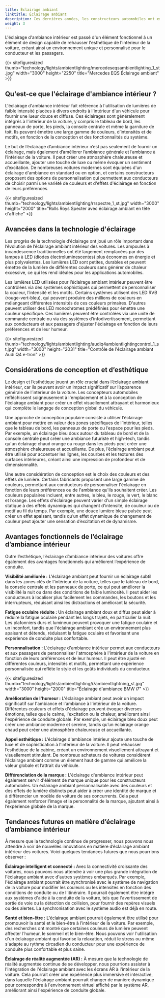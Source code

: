 ```yaml
---
title: Éclairage ambiant
linktitle: Éclairage ambiant
description: Ces dernières années, les constructeurs automobiles ont exploré de nouvelles façons d'améliorer l'expérience embarquée, allant au-delà des seules performances et du confort. L’une de ces innovations qui a gagné en popularité est l’éclairage d’ambiance intérieur, qui utilise des lumières stratégiquement placées pour créer une atmosphère visuellement attrayante et relaxante à l’intérieur du véhicule.
weight: 3
---
```

<!-- markdownlint-disable MD033 -->
  L'éclairage d'ambiance intérieur est passé d'un élément fonctionnel à un élément de design capable de rehausser l'esthétique de l'intérieur de la voiture, créant ainsi un environnement unique et personnalisé pour le conducteur et les passagers.

{{< sitefiguresized thumb="technology/lights/ambientlighting/mercedeseqsambientlighting_1_st.jpg" width="3000" height="2250" title="Mercedes EQS Éclairage ambiant" >}}

## Qu'est-ce que l'éclairage d'ambiance intérieur ?

L'éclairage d'ambiance intérieur fait référence à l'utilisation de lumières de faible intensité placées à divers endroits à l'intérieur d'un véhicule pour fournir une lueur douce et diffuse. Ces éclairages sont généralement intégrés à l'intérieur de la voiture, y compris le tableau de bord, les panneaux de porte, les pieds, la console centrale et même la garniture de toit. Ils peuvent émettre une large gamme de couleurs, d’intensités et de motifs, en fonction de la conception et des fonctionnalités du système.

Le but de l’éclairage d’ambiance intérieur n’est pas seulement de fournir un éclairage, mais également d’améliorer l’ambiance générale et l’ambiance à l’intérieur de la voiture. Il peut créer une atmosphère chaleureuse et accueillante, ajouter une touche de luxe ou même évoquer un sentiment d’excitation. De nombreuses voitures modernes sont équipées d'un éclairage d'ambiance en standard ou en option, et certains constructeurs proposent des options de personnalisation qui permettent aux conducteurs de choisir parmi une variété de couleurs et d'effets d'éclairage en fonction de leurs préférences.

{{< sitefiguresized thumb="technology/lights/ambientlighting/rrspectre_1_st.jpg" width="3000" height="2000" title="Rolls Roys Specter avec éclairage ambiant en tête d'affiche" >}}

## Avancées dans la technologie d'éclairage

Les progrès de la technologie d’éclairage ont joué un rôle important dans l’évolution de l’éclairage ambiant intérieur des voitures. Les ampoules à incandescence traditionnelles ont été largement remplacées par des lampes à LED (diodes électroluminescentes) plus économes en énergie et plus polyvalentes. Les lumières LED sont petites, durables et peuvent émettre de la lumière de différentes couleurs sans générer de chaleur excessive, ce qui les rend idéales pour les applications automobiles.

Les lumières LED utilisées pour l’éclairage ambiant intérieur peuvent être contrôlées via des systèmes sophistiqués qui permettent de personnaliser la couleur, l’intensité et les motifs. Certains systèmes utilisent des LED RVB (rouge-vert-bleu), qui peuvent produire des millions de couleurs en mélangeant différentes intensités de ces couleurs primaires. D'autres peuvent utiliser des LED monochromes prédéfinies pour émettre une couleur spécifique. Ces lumières peuvent être contrôlées via une unité de commande centrale ou via des systèmes d'infodivertissement, permettant aux conducteurs et aux passagers d'ajuster l'éclairage en fonction de leurs préférences et de leur humeur.

{{< sitefiguresized thumb="technology/lights/ambientlighting/audiq4ambientlightingcontrol_1_st.jpg" width="3000" height="2031" title="Contrôle de l'éclairage ambiant Audi Q4 e-tron" >}}

## Considérations de conception et d’esthétique

Le design et l’esthétique jouent un rôle crucial dans l’éclairage ambiant intérieur, car ils peuvent avoir un impact significatif sur l’apparence générale de l’intérieur de la voiture. Les concepteurs automobiles réfléchissent soigneusement à l'emplacement et à la conception de l'éclairage ambiant pour créer un effet visuellement attrayant et harmonieux qui complète le langage de conception global du véhicule.

Une approche de conception populaire consiste à utiliser l’éclairage ambiant pour mettre en valeur des zones spécifiques de l’intérieur, telles que le tableau de bord, les panneaux de porte ou l’espace pour les pieds. Par exemple, un éclairage bleu doux autour du tableau de bord et de la console centrale peut créer une ambiance futuriste et high-tech, tandis qu'un éclairage chaud orange ou rouge dans les pieds peut créer une atmosphère chaleureuse et accueillante. De plus, l’éclairage ambiant peut être utilisé pour accentuer les lignes, les courbes et les textures des surfaces intérieures, créant ainsi une impression de profondeur et de dimensionnalité.

Une autre considération de conception est le choix des couleurs et des effets de lumière. Certains fabricants proposent une large gamme de couleurs, permettant aux conducteurs de personnaliser l'éclairage en fonction de leurs préférences ou de l'ambiance qu'ils souhaitent créer. Les couleurs populaires incluent, entre autres, le bleu, le rouge, le vert, le blanc et l’orange. Les effets d'éclairage peuvent varier d'un simple éclairage statique à des effets dynamiques qui changent d'intensité, de couleur ou de motif au fil du temps. Par exemple, une douce lumière bleue pulsée peut créer un effet apaisant, tandis qu’un effet dynamique de changement de couleur peut ajouter une sensation d’excitation et de dynamisme.
## Avantages fonctionnels de l’éclairage d’ambiance intérieur

Outre l’esthétique, l’éclairage d’ambiance intérieur des voitures offre également des avantages fonctionnels qui améliorent l’expérience de conduite.

**Visibilité améliorée :** L'éclairage ambiant peut fournir un éclairage subtil dans les zones clés de l'intérieur de la voiture, telles que le tableau de bord, la console centrale et les panneaux de porte, ce qui peut améliorer la visibilité la nuit ou dans des conditions de faible luminosité. Il peut aider les conducteurs à localiser plus facilement les commandes, les boutons et les interrupteurs, réduisant ainsi les distractions et améliorant la sécurité.

**Fatigue oculaire réduite :** Un éclairage ambiant doux et diffus peut aider à réduire la fatigue oculaire pendant les longs trajets, en particulier la nuit. Les plafonniers durs et lumineux peuvent provoquer une fatigue oculaire et un inconfort, tandis que l'éclairage ambiant crée un environnement plus apaisant et détendu, réduisant la fatigue oculaire et favorisant une expérience de conduite plus confortable.

**Personnalisation :** L'éclairage d'ambiance intérieur permet aux conducteurs et aux passagers de personnaliser l'atmosphère à l'intérieur de la voiture en fonction de leurs préférences et de leur humeur. Il peut être ajusté en différentes couleurs, intensités et motifs, permettant une expérience personnalisée qui reflète le style et les goûts individuels du conducteur.

{{< sitefiguresized thumb="technology/lights/ambientlighting/i7ambientlightning_st.jpg" width="3000" height="2000" title="Éclairage d'ambiance BMW i7" >}}

**Amélioration de l'humeur :** L'éclairage ambiant peut avoir un impact significatif sur l'ambiance et l'ambiance à l'intérieur de la voiture. Différentes couleurs et effets d'éclairage peuvent évoquer diverses émotions, telles que le calme, l'excitation ou la chaleur, améliorant ainsi l'expérience de conduite globale. Par exemple, un éclairage bleu doux peut créer une ambiance moderne et sereine, tandis qu’un éclairage orange chaud peut créer une atmosphère chaleureuse et accueillante.

**Appel esthétique :** L'éclairage d'ambiance intérieur ajoute une touche de luxe et de sophistication à l'intérieur de la voiture. Il peut rehausser l’esthétique de la cabine, créant un environnement visuellement attrayant et visuellement stimulant. De nombreux acheteurs de voitures considèrent l’éclairage ambiant comme un élément haut de gamme qui améliore la valeur globale et l’attrait du véhicule.

**Différenciation de la marque :** L'éclairage d'ambiance intérieur peut également servir d'élément de marque unique pour les constructeurs automobiles. Un éclairage ambiant personnalisable avec des couleurs et des effets de lumière distincts peut aider à créer une identité de marque et à différencier un modèle de voiture de ses concurrents. Cela peut également renforcer l’image et la personnalité de la marque, ajoutant ainsi à l’expérience globale de la marque.

## Tendances futures en matière d’éclairage d’ambiance intérieur

À mesure que la technologie continue de progresser, nous pouvons nous attendre à voir de nouvelles innovations en matière d’éclairage ambiant intérieur des voitures. Voici quelques tendances futures que nous pourrions observer :

**Éclairage intelligent et connecté :** Avec la connectivité croissante des voitures, nous pouvons nous attendre à voir une plus grande intégration de l'éclairage ambiant avec d'autres systèmes embarqués. Par exemple, l'éclairage ambiant pourrait être synchronisé avec le système de navigation de la voiture pour modifier les couleurs ou les intensités en fonction des conditions de conduite ou de l'itinéraire. Il pourrait également être intégré aux systèmes d'aide à la conduite de la voiture, tels que l'avertissement de sortie de voie ou la détection de collision, pour fournir des repères visuels ou des alertes. La synchronisation avec le système audio est déjà en route.

**Santé et bien-être :** L'éclairage ambiant pourrait également être utilisé pour promouvoir la santé et le bien-être à l'intérieur de la voiture. Par exemple, des recherches ont montré que certaines couleurs de lumière peuvent affecter l’humeur, le sommeil et le bien-être. Nous pouvons voir l'utilisation d'un éclairage ambiant qui favorise la relaxation, réduit le stress ou même s'adapte au rythme circadien du conducteur pour une expérience de conduite plus confortable et plus saine.

**Éclairage de réalité augmentée (AR) :** À mesure que la technologie de réalité augmentée continue de se développer, nous pourrions assister à l'intégration de l'éclairage ambiant avec les écrans AR à l'intérieur de la voiture. Cela pourrait créer une expérience plus immersive et interactive, dans laquelle l'éclairage ambiant pourrait changer de manière dynamique pour correspondre à l'environnement virtuel affiché par le système AR, améliorant ainsi l'expérience de conduite globale.
